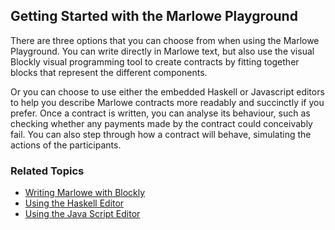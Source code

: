 ## Getting Started with the Marlowe Playground
There are three options that you can choose from when using the Marlowe Playground. You can write directly in Marlowe text, but also use the visual Blockly visual programming tool to create contracts by fitting together blocks that represent the different components. 

Or you can choose to use either the embedded Haskell or Javascript editors to help you describe Marlowe contracts more readably and succinctly if you prefer. Once a contract is written, you can analyse its behaviour, such as checking whether any payments made by the contract could conceivably fail. You can also step through how a contract will behave, simulating the actions of the participants.

### Related Topics
- [Writing Marlowe with Blockly](get-started-blockly.md)
- [Using the Haskell Editor](get-started-haskell.md)
- [Using the Java Script Editor](get-started-js.md)
